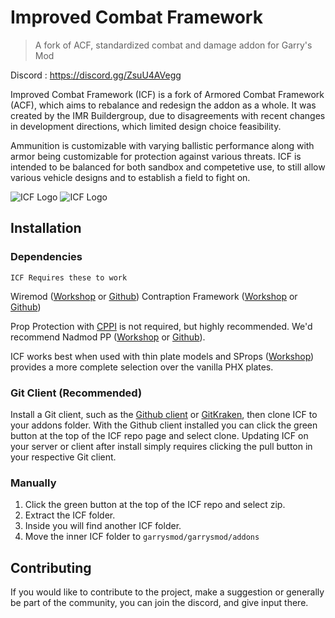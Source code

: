 # Improved Combat Framework
> A fork of ACF, standardized combat and damage addon for Garry's Mod

Discord : https://discord.gg/ZsuU4AVegg

Improved Combat Framework (ICF) is a fork of Armored Combat Framework (ACF), which aims to rebalance and redesign the addon as a whole. It was created by the IMR Buildergroup, due to disagreements with recent changes in development directions, which limited design choice feasibility.

Ammunition is customizable with varying ballistic performance along with armor being customizable for protection against various threats. ICF is intended to be balanced for both sandbox and competetive use, to still allow various vehicle designs and to establish a field to fight on.

![ICF Logo](acf-logo-dark.png#gh-light-mode-only)
![ICF Logo](acf-logo-light.png#gh-dark-mode-only)

## Installation

### Dependencies
    ICF Requires these to work

Wiremod ([Workshop](https://steamcommunity.com/workshop/filedetails/?id=160250458) or [Github](https://github.com/wiremod))
Contraption Framework ([Workshop](https://steamcommunity.com/sharedfiles/filedetails/?id=3154971187) or [Github](https://github.com/ACF-Team/CFW))

Prop Protection with [CPPI](http://ulyssesmod.net/archive/CPPI_v1-3.pdf) is not required, but highly recommended. We'd recommend Nadmod PP ([Workshop](https://steamcommunity.com/sharedfiles/filedetails/?id=159298542) or [Github](https://github.com/Nebual/NadmodPP)).

ICF works best when used with thin plate models and SProps ([Workshop](https://steamcommunity.com/sharedfiles/filedetails/?id=173482196)) provides a more complete selection over the vanilla PHX plates.


### Git Client (Recommended)

Install a Git client, such as the [Github client](https://desktop.github.com/) or [GitKraken](https://www.gitkraken.com/), then clone ICF to your addons folder. With the Github client installed you can click the green button at the top of the ICF repo page and select clone. Updating ICF on your server or client after install simply requires clicking the pull button in your respective Git client.

### Manually

1. Click the green button at the top of the ICF repo and select zip.
2. Extract the ICF folder.
3. Inside you will find another ICF folder.
4. Move the inner ICF folder to `garrysmod/garrysmod/addons`

## Contributing

If you would like to contribute to the project, make a suggestion or generally be part of the community, you can join the discord, and give input there.
